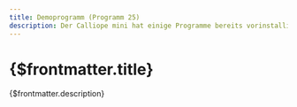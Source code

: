 ```yaml
---
title: Demoprogramm (Programm 25)
description: Der Calliope mini hat einige Programme bereits vorinstalliert, mit denen du direkt loslegen kannst.
---
```


# {$frontmatter.title}

{$frontmatter.description}
